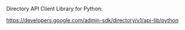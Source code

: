 
Directory API Client Library for Python:

https://developers.google.com/admin-sdk/directory/v1/api-lib/python


